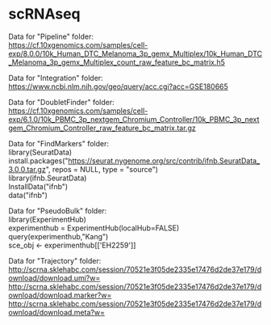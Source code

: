 # scRNAseq
 Data for "Pipeline" folder:  
 https://cf.10xgenomics.com/samples/cell-exp/8.0.0/10k_Human_DTC_Melanoma_3p_gemx_Multiplex/10k_Human_DTC_Melanoma_3p_gemx_Multiplex_count_raw_feature_bc_matrix.h5  
   
 Data for "Integration" folder:  
 https://www.ncbi.nlm.nih.gov/geo/query/acc.cgi?acc=GSE180665  

 Data for "DoubletFinder" folder:  
 https://cf.10xgenomics.com/samples/cell-exp/6.1.0/10k_PBMC_3p_nextgem_Chromium_Controller/10k_PBMC_3p_nextgem_Chromium_Controller_raw_feature_bc_matrix.tar.gz  
 
 Data for "FindMarkers" folder:  
 library(SeuratData)  
 install.packages("https://seurat.nygenome.org/src/contrib/ifnb.SeuratData_3.0.0.tar.gz", repos = NULL, type = "source")  
 library(ifnb.SeuratData)  
 InstallData("ifnb")  
 data("ifnb")  

 Data for "PseudoBulk" folder:  
 library(ExperimentHub)  
 experimenthub = ExperimentHub(localHub=FALSE)  
 query(experimenthub,"Kang")  
 sce_obj <- experimenthub[['EH2259']]  

 Data for "Trajectory" folder:  
 http://scrna.sklehabc.com/session/70521e3f05de2335e17476d2de37e179/download/download.umi?w=  
 http://scrna.sklehabc.com/session/70521e3f05de2335e17476d2de37e179/download/download.marker?w=  
 http://scrna.sklehabc.com/session/70521e3f05de2335e17476d2de37e179/download/download.meta?w=  
